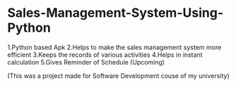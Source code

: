# Sales-Management-System-Using-Python

1.Python based Apk
2.Helps to make the sales management system more efficient
3.Keeps the records of various activities
4.Helps in instant calculation
5.Gives Reminder of Schedule (Upcoming)

(This was a project made for Software Development couse of my university) 
